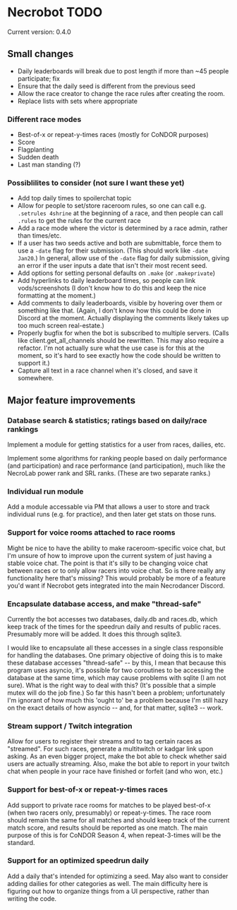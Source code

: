 # Necrobot TODO

Current version: 0.4.0

## Small changes

- Daily leaderboards will break due to post length if more than ~45 people participate; fix
- Ensure that the daily seed is different from the previous seed
- Allow the race creator to change the race rules after creating the room. 
- Replace lists with sets where appropriate

### Different race modes

- Best-of-x or repeat-y-times races (mostly for CoNDOR purposes)
- Score
- Flagplanting
- Sudden death
- Last man standing (?)

### Possiblilites to consider (not sure I want these yet)

- Add top daily times to spoilerchat topic
- Allow for people to set/store raceroom rules, so one can call e.g. `.setrules 4shrine` at the beginning of a race, and then people can call `.rules` to get the rules for the current race
- Add a race mode where the victor is determined by a race admin, rather than times/etc.
- If a user has two seeds active and both are submittable, force them to use a `-date` flag for their submission. (This should work like `-date Jan20`.) In general, allow use of the `-date` flag for daily submission, giving an error if the user inputs a date that isn't their most recent seed.
- Add options for setting personal defaults on `.make` (or `.makeprivate`)
- Add hyperlinks to daily leaderboard times, so people can link vods/screenshots (I don't know how to do this and keep the nice formatting at the moment.)
- Add comments to daily leaderboards, visible by hovering over them or something like that. (Again, I don't know how this could be done in Discord at the moment. Actually displaying the comments likely takes up too much screen real-estate.)
- Properly bugfix for when the bot is subscribed to multiple servers. (Calls like client.get_all_channels should be rewritten. This may also require a refactor. I'm not actually sure what the use case is for this at the moment, so it's hard to see exactly how the code should be written to support it.)
- Capture all text in a race channel when it's closed, and save it somewhere.

## Major feature improvements

### Database search & statistics; ratings based on daily/race rankings

Implement a module for getting statistics for a user from races, dailies, etc. 

Implement some algorithms for ranking people based on daily performance (and participation) and race performance (and participation), much like the NecroLab power rank and SRL ranks. (These are two separate ranks.) 

### Individual run module

Add a module accessable via PM that allows a user to store and track individual runs (e.g. for practice), and then later get stats on those runs.

### Support for voice rooms attached to race rooms

Might be nice to have the ability to make raceroom-specific voice chat, but I'm unsure of how to improve upon the current system of just having a stable voice chat. The point is that it's silly to be changing voice chat between races or to only allow racers into voice chat. So is there really any functionality here that's missing? This would probably be more of a feature you'd want if Necrobot gets integrated into the main Necrodancer Discord.

### Encapsulate database access, and make "thread-safe"

Currently the bot accesses two databases, daily.db and races.db, which keep track of the times for the speedrun daily and results of public races. Presumably more will be added. It does this through sqlite3.

I would like to encapsulate all these accesses in a single class responsible for handling the databases. One primary objective of doing this is to make these database accesses "thread-safe" -- by this, I mean that because this program uses asyncio, it's possible for two coroutines to be accessing the database at the same time, which may cause problems with sqlite (I am not sure). What is the right way to deal with this? (It's possible that a simple mutex will do the job fine.) So far this hasn't been a problem; unfortunately I'm ignorant of how much this 'ought to' be a problem because I'm still hazy on the exact details of how asyncio -- and, for that matter, sqlite3 -- work.

### Stream support / Twitch integration

Allow for users to register their streams and to tag certain races as "streamed". For such races, generate a multitwitch or kadgar link upon asking. As an even bigger project, make the bot able to check whether said users are actually streaming. Also, make the bot able to report in your twitch chat when people in your race have finished or forfeit (and who won, etc.)

### Support for best-of-x or repeat-y-times races

Add support to private race rooms for matches to be played best-of-x (when two racers only, presumably) or repeat-y-times. The race room should remain the same for all matches and should keep track of the current match score, and results should be reported as one match. The main purpose of this is for CoNDOR Season 4, when repeat-3-times will be the standard.

### Support for an optimized speedrun daily

Add a daily that's intended for optimizing a seed. May also want to consider adding dailies for other categories as well. The main difficulty here is figuring out how to organize things from a UI perspective, rather than writing the code.
